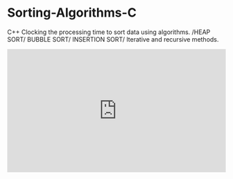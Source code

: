 # Sorting-Algorithms-C
C++  Clocking the processing time to sort data using algorithms. /HEAP SORT/ BUBBLE SORT/ INSERTION SORT/ Iterative and recursive methods.
<div style="width:100%;height:0px;position:relative;padding-bottom:56.338%;"><iframe src="https://streamable.com/e/blo9re?autoplay=1&nocontrols=1" frameborder="0" width="100%" height="100%" allowfullscreen allow="autoplay" style="width:100%;height:100%;position:absolute;left:0px;top:0px;overflow:hidden;"></iframe></div>
